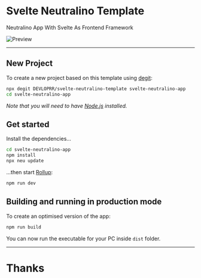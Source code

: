# Svelte Neutralino Template
Neutralino App With Svelte As Frontend Framework

![Preview](https://user-images.githubusercontent.com/75035219/150705941-9062fad9-223b-43d4-95a2-910cc9ba54b0.png)

---
## New Project

To create a new project based on this template using [degit](https://github.com/Rich-Harris/degit):

```bash
npx degit DEVLOPRR/svelte-neutralino-template svelte-neutralino-app
cd svelte-neutralino-app
```

*Note that you will need to have [Node.js](https://nodejs.org) installed.*


## Get started

Install the dependencies...

```bash
cd svelte-neutralino-app
npm install
npx neu update
```

...then start [Rollup](https://rollupjs.org/):

```bash
npm run dev
```

## Building and running in production mode

To create an optimised version of the app:

```bash
npm run build
```

You can now run the executable for your PC inside `dist` folder.

---
# Thanks
